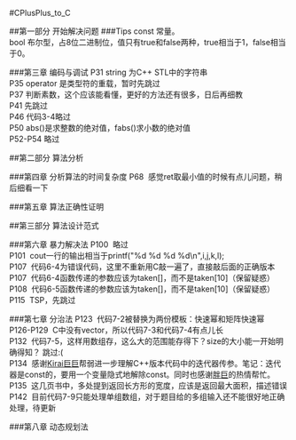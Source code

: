 #CPlusPlus_to_C </br>

##第一部分 开始解决问题
###Tips
const  常量。</br>
bool   布尔型，占8位二进制位，值只有true和false两种，true相当于1，false相当于0。</br>

###第三章 编码与调试
P31  string 为C++ STL中的字符串</br>
P35  operator 是类型符的重载，暂时先跳过</br>
P37  判断素数，这个应该能看懂，更好的方法还有很多，日后再细教</br>
P41  先跳过</br>
P46  代码3-4略过</br>
P50  abs()是求整数的绝对值，fabs()求小数的绝对值</br>
P52-P54  略过</br>

##第二部分 算法分析

###第四章 分析算法的时间复杂度
P68  感觉ret取最小值的时候有点儿问题，稍后细看一下</br>

###第五章 算法正确性证明 

##第三部分 算法设计范式

###第六章 暴力解决法
P100  略过</br>
P101  cout一行的输出相当于printf("%d %d %d %d\n",i,j,k,l);</br>
P107  代码6-4为错误代码，这里不重新用C敲一遍了，直接敲后面的正确版本</br>
P107  代码6-4函数传递的参数应该为taken[]，而不是taken[10]（保留疑惑）</br>
P108  代码6-5函数传递的参数应该为taken[]，而不是taken[10]（保留疑惑）</br>
P115  TSP，先跳过</br>

###第七章 分治法
P123  代码7-2被替换为两份模板：快速幂和矩阵快速幂</br>
P126-P129  C中没有vector，所以代码7-3和代码7-4有点儿长</br>
P132  代码7-5，这样用数组存，这么大的范围能存得下？size的大小能一开始明确得知？ 跳过:(</br>
P134  感谢[Kirai巨巨](https://github.com/VincentXWD)帮弱进一步理解C++版本代码中的迭代器传参。笔记：迭代器是const的，要用一个变量隐式地解除const。同时也感谢[胖巨](https://github.com/FlyingFatty)的热情帮忙。</br>
P135  这几页书中，多处提到返回长方形的宽度，应该是返回最大面积，描述错误</br>
P142  目前代码7-9只能处理单组数组，对于题目给的多组输入还不能很好地正确处理，待更新</br>

###第八章 动态规划法
